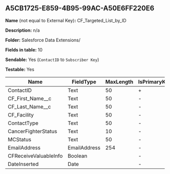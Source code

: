 ## A5CB1725-E859-4B95-99AC-A50E6FF220E6

**Name** (not equal to External Key)**:** CF_Targeted_List_by_ID

**Description:** n/a

**Folder:** Salesforce Data Extensions/

**Fields in table:** 10

**Sendable:** Yes (`ContactID` to `Subscriber Key`)

**Testable:** Yes

| Name | FieldType | MaxLength | IsPrimaryKey | IsNullable | DefaultValue |
| --- | --- | --- | --- | --- | --- |
| ContactID | Text | 50 | + | - |  |
| CF_First_Name__c | Text | 50 | - | + |  |
| CF_Last_Name__c | Text | 50 | - | + |  |
| CF_Facility | Text | 50 | - | + |  |
| ContactType | Text | 50 | - | + |  |
| CancerFighterStatus | Text | 10 | - | + |  |
| MCStatus | Text | 50 | - | + |  |
| EmailAddress | EmailAddress | 254 | - | + |  |
| CFReceiveValuableInfo | Boolean |  | - | + |  |
| DateInserted | Date |  | - | + | GetDate() |
